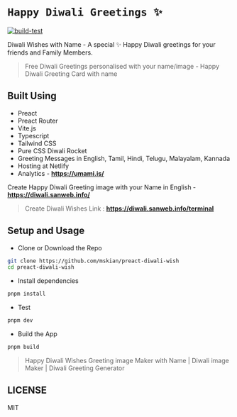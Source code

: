 # `Happy Diwali Greetings ✨`

[![build-test](https://github.com/mskian/preact-diwali-wish/actions/workflows/build.yml/badge.svg)](https://github.com/mskian/preact-diwali-wish/actions/workflows/build.yml)  

Diwali Wishes with Name - A special ✨ Happy Diwali greetings for your friends and Family Members.  

> Free Diwali Greetings personalised with your name/image - Happy Diwali Greeting Card with name  

## Built Using

- Preact
- Preact Router
- Vite.js
- Typescript
- Tailwind CSS
- Pure CSS Diwali Rocket
- Greeting Messages in English, Tamil, Hindi, Telugu, Malayalam, Kannada
- Hosting at Netlify
- Analytics - **<https://umami.is/>**

Create Happy Diwali Greeting image with your Name in English - **<https://diwali.sanweb.info/>**  

> Create Diwali Wishes Link : **<https://diwali.sanweb.info/terminal>**  

## Setup and Usage

- Clone or Download the Repo

```sh
git clone https://github.com/mskian/preact-diwali-wish
cd preact-diwali-wish
```

- Install dependencies

```sh
pnpm install
```

- Test

```sh
pnpm dev
```

- Build the App

```sh
pnpm build
```

> Happy Diwali Wishes Greeting image Maker with Name | Diwali image Maker | Diwali Greeting Generator  

## LICENSE

MIT

